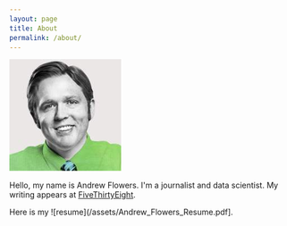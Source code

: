 ```yaml
---
layout: page
title: About
permalink: /about/
---
```


![](/assets/andrewflowers_light.jpg)

Hello, my name is Andrew Flowers. I'm a journalist and data scientist. My writing appears at [FiveThirtyEight](fivethiryteight.com). 

Here is my ![resume](/assets/Andrew_Flowers_Resume.pdf]. 
